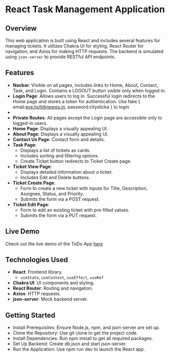 
# React Task Management Application

## Overview

This web application is built using React and includes several features for managing tickets. It utilizes Chakra UI for styling, React Router for navigation, and Axios for making HTTP requests. The backend is simulated using `json-server` to provide RESTful API endpoints.

## Features

- **Navbar**: Visible on all pages, includes links to Home, About, Contact, Task, and Login. Contains a LOGOUT button visible only when logged in.
- **Login Page**: Allows users to log in. Successful login redirects to the Home page and stores a token for authentication. Use
                fake { email:eve.holt@reqres.in,
                     password:cityslicka } to login
- 
- **Private Routes**: All pages except the Login page are accessible only to logged-in users.
- **Home Page**: Displays a visually appealing UI.
- **About Page**: Displays a visually appealing UI.
- **Contact Us Page**: Contact form and details.
- **Task Page**: 
  - Displays a list of tickets as cards.
  - Includes sorting and filtering options.
  - Create Ticket button redirects to Ticket Create page.
- **Ticket View Page**: 
  - Displays detailed information about a ticket.
  - Includes Edit and Delete buttons.
- **Ticket Create Page**: 
  - Form to create a new ticket with inputs for Title, Description, Assignee, Status, and Priority.
  - Submits the form via a POST request.
- **Ticket Edit Page**: 
  - Form to edit an existing ticket with pre-filled values.
  - Submits the form via a PUT request.

## Live Demo
Check out the live demo of the ToDo App [here](https://task-management-app-eta-eight.vercel.app/)

## Technologies Used

- **React**: Frontend library.
  - `useState`, `useContext`, `useEffect`, `useRef`
- **Chakra UI**: UI components and styling.
- **React Router**: Routing and navigation.
- **Axios**: HTTP requests.
- **json-server**: Mock backend server.



## Getting Started

- Install Prerequisites: Ensure Node.js, npm, and json-server are set up.
- Clone the Repository: Use git clone to get the project code.
- Install Dependencies: Run npm install to get all required packages.
- Set Up Backend: Create db.json and start  json-server.
- Run the Application: Use npm run dev to launch the React app.

